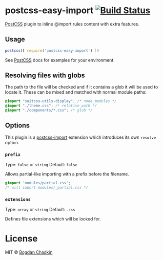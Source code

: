 # postcss-easy-import [![Build Status][ci-img]][ci]

[PostCSS] plugin to inline @import rules content with extra features.

[postcss-import]: https://github.com/postcss/postcss-import
[PostCSS]: https://github.com/postcss/postcss
[ci-img]: https://travis-ci.org/TrySound/postcss-easy-import.svg
[ci]: https://travis-ci.org/TrySound/postcss-easy-import

## Usage

```js
postcss([ require('postcss-easy-import') ])
```

See [PostCSS] docs for examples for your environment.

## Resolving files with globs

The path to the file will be checked and if it contains a glob it will be used
to locate it. These can be mixed and matched with normal module paths:

```css
@import "suitcss-utils-display"; /* node_modules */
@import "./theme.css"; /* relative path */
@import "./components/*.css"; /* glob */
```

## Options

This plugin is a [postcss-import] extension which introduces its own `resolve` option.

### `prefix`

Type: `false` or `string`
Default: `false`

Allows partial-like importing with a prefix before the filename.

```css
@import 'modules/partial.css';
/* will import modules/_partial.css */
```

### `extensions`

Type: `array` or `string`
Default: `.css`

Defines file extensions which will be looked for.

# License

MIT © [Bogdan Chadkin](mailto:trysound@yandex.ru)
